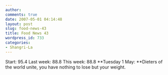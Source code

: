 ```yaml
---
author:
comments: true
date: 2007-05-01 04:14:48
layout: post
slug: food-news-43
title: Food News 43
wordpress_id: 733
categories:
- Shangri-La
---
```


Start: 95.4 Last week: 88.8 This week: 88.8
**Tuesday 1 May: **Dieters of the world unite, you have nothing to lose but your weight.

